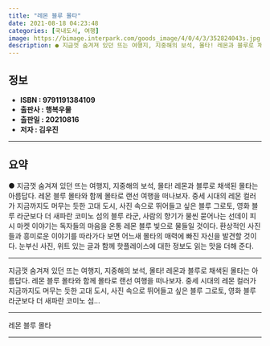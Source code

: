 ```yaml
---
title: "레몬 블루 몰타"
date: 2021-08-18 04:23:48
categories: [국내도서, 여행]
image: https://bimage.interpark.com/goods_image/4/0/4/3/352824043s.jpg
description: ● 지금껏 숨겨져 있던 뜨는 여행지, 지중해의 보석, 몰타! 레몬과 블루로 채색된 몰타는 아름답다. 레몬 블루 몰타와 함께 몰타로 랜선 여행을 떠나보자. 중세 시대의 레몬 컬러가 지금까지도 머무는 듯한 고대 도시, 사진 속으로 뛰어들고 싶은 블루 그로토, 영화 블루 라군보다 더 새파란
---
```


## **정보**

- **ISBN : 9791191384109**
- **출판사 : 행복우물**
- **출판일 : 20210816**
- **저자 : 김우진**

------



## **요약**

●  지금껏 숨겨져 있던 뜨는 여행지, 지중해의 보석, 몰타! 레몬과 블루로 채색된 몰타는 아름답다. 레몬 블루 몰타와 함께 몰타로 랜선 여행을 떠나보자. 중세 시대의 레몬 컬러가 지금까지도 머무는 듯한 고대 도시, 사진 속으로 뛰어들고 싶은 블루 그로토, 영화 블루 라군보다 더 새파란 코미노 섬의 블루 라군, 사람의 향기가 물씬 묻어나는 선데이 피시 마켓 이야기는 독자들의 마음을 온통 레몬 블루 빛으로 물들일 것이다. 환상적인 사진들과 흥미로운 이야기를 따라가다 보면 어느새 몰타의 매력에 빠진 자신을 발견할 것이다. 눈부신 사진, 위트 있는 글과 함께 핫플레이스에 대한 정보도 읽는 맛을 더해 준다.

------

지금껏 숨겨져 있던 뜨는 여행지, 지중해의 보석, 몰타! 레몬과 블루로 채색된 몰타는 아름답다. 레몬 블루 몰타와 함께 몰타로 랜선 여행을 떠나보자. 중세 시대의 레몬 컬러가 지금까지도 머무는 듯한 고대 도시, 사진 속으로 뛰어들고 싶은 블루 그로토, 영화 블루 라군보다 더 새파란 코미노 섬... 

------


레몬 블루 몰타 

------


